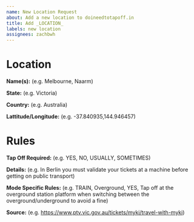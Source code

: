 ```yaml
---
name: New Location Request
about: Add a new location to doineedtotapoff.in
title: Add _LOCATION_
labels: new location
assignees: zachbwh
---
```


# Location

**Name(s):** (e.g. Melbourne, Naarm)

**State:** (e.g. Victoria)

**Country:** (e.g. Australia)

**Lattitude/Longitude:** (e.g. -37.840935,144.946457)

# Rules

**Tap Off Required:** (e.g. YES, NO, USUALLY, SOMETIMES)

**Details:** (e.g. In Berlin you must validate your tickets at a machine before getting on public transport)

**Mode Specific Rules:** (e.g. TRAIN, Overground, YES, Tap off at the overground station platform when switching between the overground/underground to avoid a fine)

**Source:** (e.g. https://www.ptv.vic.gov.au/tickets/myki/travel-with-myki)
